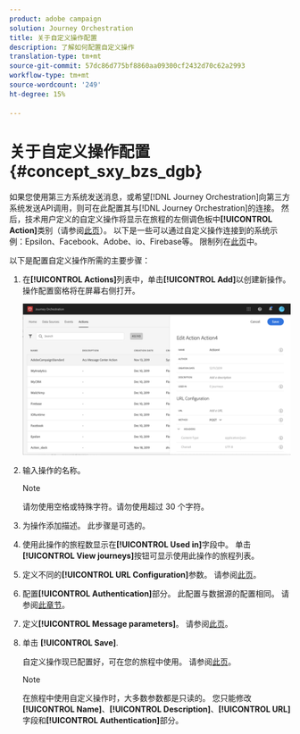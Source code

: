 ```yaml
---
product: adobe campaign
solution: Journey Orchestration
title: 关于自定义操作配置
description: 了解如何配置自定义操作
translation-type: tm+mt
source-git-commit: 57dc86d775bf8860aa09300cf2432d70c62a2993
workflow-type: tm+mt
source-wordcount: '249'
ht-degree: 15%

---
```



# 关于自定义操作配置 {#concept_sxy_bzs_dgb}

如果您使用第三方系统发送消息，或希望[!DNL Journey Orchestration]向第三方系统发送API调用，则可在此配置其与[!DNL Journey Orchestration]的连接。 然后，技术用户定义的自定义操作将显示在旅程的左侧调色板中&#x200B;**[!UICONTROL Action]**&#x200B;类别（请参阅[此页](../building-journeys/about-action-activities.md)）。 以下是一些可以通过自定义操作连接到的系统示例：Epsilon、Facebook、Adobe、io、Firebase等。
限制列在[此页](../about/limitations.md)中。

以下是配置自定义操作所需的主要步骤：

1. 在&#x200B;**[!UICONTROL Actions]**&#x200B;列表中，单击&#x200B;**[!UICONTROL Add]**&#x200B;以创建新操作。 操作配置窗格将在屏幕右侧打开。

   ![](../assets/custom2.png)

1. 输入操作的名称。

   >[!NOTE]
   >
   >请勿使用空格或特殊字符。请勿使用超过 30 个字符。

1. 为操作添加描述。 此步骤是可选的。
1. 使用此操作的旅程数显示在&#x200B;**[!UICONTROL Used in]**&#x200B;字段中。 单击&#x200B;**[!UICONTROL View journeys]**&#x200B;按钮可显示使用此操作的旅程列表。
1. 定义不同的&#x200B;**[!UICONTROL URL Configuration]**&#x200B;参数。 请参阅[此页](../action/url-configuration.md)。
1. 配置&#x200B;**[!UICONTROL Authentication]**&#x200B;部分。 此配置与数据源的配置相同。  请参阅[此章节](../datasource/external-data-sources.md#section_wjp_nl5_nhb)。
1. 定义&#x200B;**[!UICONTROL Message parameters]**。 请参阅[此页](../action/defining-the-message-parameters.md)。
1. 单击 **[!UICONTROL Save]**.

   自定义操作现已配置好，可在您的旅程中使用。 请参阅[此页](../building-journeys/about-action-activities.md)。

   >[!NOTE]
   >
   >在旅程中使用自定义操作时，大多数参数都是只读的。 您只能修改&#x200B;**[!UICONTROL Name]**、**[!UICONTROL Description]**、**[!UICONTROL URL]**&#x200B;字段和&#x200B;**[!UICONTROL Authentication]**&#x200B;部分。
